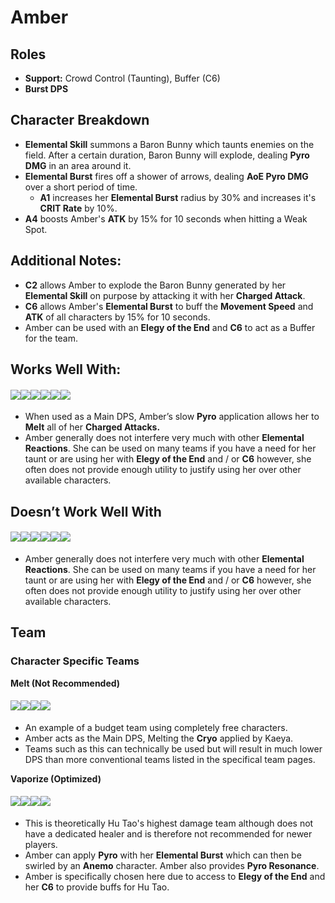 # Amber

## Roles

* **Support:** Crowd Control (Taunting), Buffer (C6)
* **Burst DPS**

## Character Breakdown

* **Elemental Skill** summons a Baron Bunny which taunts enemies on the field. After a certain duration, Baron Bunny will explode, dealing **Pyro DMG** in an area around it.
* **Elemental Burst** fires off a shower of arrows, dealing **AoE Pyro DMG** over a short period of time.
  * **A1** increases her **Elemental Burst** radius by 30% and increases it's **CRIT Rate** by 10%.
* **A4** boosts Amber's **ATK** by 15% for 10 seconds when hitting a Weak Spot.

## Additional Notes:

* **C2** allows Amber to explode the Baron Bunny generated by her **Elemental Skill** on purpose by attacking it with her **Charged Attack**.
* **C6** allows Amber's **Elemental Burst** to buff the **Movement Speed** and **ATK** of all characters by 15% for 10 seconds.
* Amber can be used with an **Elegy of the End** and **C6** to act as a Buffer for the team.

## Works Well With:

#### ![](../../.gitbook/assets/ui\_icon\_anemo.webp)![](../../.gitbook/assets/ui\_icon\_cryo.webp)![](../../.gitbook/assets/ui\_icon\_electro.webp)![](../../.gitbook/assets/ui\_icon\_geo.webp)![](../../.gitbook/assets/ui\_icon\_hydro.webp)![](../../.gitbook/assets/ui\_icon\_pyro.webp)

* When used as a Main DPS, Amber’s slow **Pyro** application allows her to **Melt** all of her **Charged Attacks.**
* Amber generally does not interfere very much with other **Elemental Reactions**. She can be used on many teams if you have a need for her taunt or are using her with **Elegy of the End** and / or **C6** however, she often does not provide enough utility to justify using her over other available characters.

## Doesn’t Work Well With

#### ![](../../.gitbook/assets/ui\_icon\_anemo.webp)![](../../.gitbook/assets/ui\_icon\_cryo.webp)![](../../.gitbook/assets/ui\_icon\_electro.webp)![](../../.gitbook/assets/ui\_icon\_geo.webp)![](../../.gitbook/assets/ui\_icon\_hydro.webp)![](../../.gitbook/assets/ui\_icon\_pyro.webp)

* Amber generally does not interfere very much with other **Elemental Reactions**. She can be used on many teams if you have a need for her taunt or are using her with **Elegy of the End** and / or **C6** however, she often does not provide enough utility to justify using her over other available characters.

## Team

### Character Specific Teams

**Melt (Not Recommended)**

#### ![](../../.gitbook/assets/ui\_avataricon\_amber.png)![](../../.gitbook/assets/ui\_avataricon\_kaeya.png)![](../../.gitbook/assets/ui\_avataricon\_traveler\_anemo.png)![](../../.gitbook/assets/ui\_avataricon\_barbara.png)

* An example of a budget team using completely free characters.
* Amber acts as the Main DPS, Melting the **Cryo** applied by Kaeya.
* Teams such as this can technically be used but will result in much lower DPS than more conventional teams listed in the specifical team pages.

**Vaporize (Optimized)**

#### ![](../../.gitbook/assets/ui\_avataricon\_hutao.png)![](../../.gitbook/assets/ui\_avataricon\_xingqiu.png)![](../../.gitbook/assets/ui\_avataricon\_kazuha.png)![](../../.gitbook/assets/ui\_avataricon\_amber.png)

* This is theoretically Hu Tao's highest damage team although does not have a dedicated healer and is therefore not recommended for newer players.
* Amber can apply **Pyro** with her **Elemental Burst** which can then be swirled by an **Anemo** character. Amber also provides **Pyro Resonance**.
* Amber is specifically chosen here due to access to **Elegy of the End** and her **C6** to provide buffs for Hu Tao.
